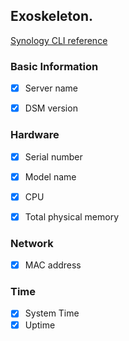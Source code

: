 ## Exoskeleton.
[Synology CLI reference](https://global.download.synology.com/download/Document/Software/DeveloperGuide/Firmware/DSM/All/enu/Synology_DiskStation_Administration_CLI_Guide.pdf)

### Basic Information
- [x] Server name

- [x] DSM version

### Hardware
- [x] Serial number

- [x] Model name

- [x] CPU 

- [x] Total physical memory

### Network
- [x] MAC address

### Time 
- [x] System Time
- [x] Uptime
